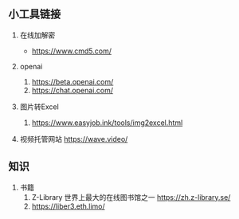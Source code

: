 ## 小工具链接
1. 在线加解密
    - https://www.cmd5.com/


2. openai
   1. https://beta.openai.com/
   2. https://chat.openai.com/

3. 图片转Excel
    1. https://www.easyjob.ink/tools/img2excel.html

4. 视频托管网站 https://wave.video/

## 知识
1. 书籍
    1. Z-Library 世界上最大的在线图书馆之一 https://zh.z-library.se/
    2. https://liber3.eth.limo/